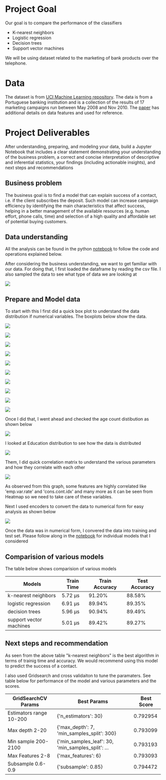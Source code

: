 # Project Goal

Our goal is to compare the performance of the classifiers 
 - K-nearest neighbors
 - Logistic regression
 - Decision trees
 - Support vector machines
 
We will be using dataset related to the marketing of bank products over the telephone.

# Data

The dataset is from [UCI Machine Learning repository](https://archive.ics.uci.edu/ml/datasets/bank+marketing). The data is from a Portuguese banking institution and is a collection of the results of 17 marketing campaigns run between May 2008 and Nov 2010. The [paper](CRISP-DM-BANK.pdf) has additional details on data features and used for reference.


# Project Deliverables

After understanding, preparing, and modeling your data, build a Jupyter Notebook that includes a clear statement demonstrating your understanding of the business problem, a correct and concise interpretation of descriptive and inferential statistics, your findings (including actionable insights), and next steps and recommendations

## Business problem

The business goal is to find a model that can explain success of a contact, i.e. if the client subscribes the deposit. Such model can increase campaign efficiency by identifying the main characteristics that affect success, helping in a better management of the available resources (e.g. human effort, phone calls, time) and selection of a high quality and affordable set of potential buying customers.

## Data understanding

All the analysis can be found in the python [notebook](Bank_Marketing_DataSet_Analysis.ipynb) to follow the code and operations explained below.

After considering the business understanding, we want to get familiar with our data. For doing that, I first loaded the dataframe by reading the csv file. I also sampled the data to see what type of data we are looking at

![](images/data_sample.png)


## Prepare and Model data

To start with this I first did a quick box plot to understand the data distribution if numerical variables. The boxplots below show the data.


![](images/boxplots_age.png)

![](images/boxplots_cons.price.idx.png)

![](images/boxplots_euribor3m.png)
	
![](images/boxplots_previous.png)

![](images/boxplots_campaign.png)
		
![](images/boxplots_duration.png)
	
![](images/boxplots_nr.employed.png)

![](images/boxplots_cons.conf.idx.png)	

![](images/boxplots_emp.var.rate.png)	

![](images/boxplots_pdays.png)

Once I did that, I went ahead and checked the age count distibution as shown below

![](images/age_job_distribution.png)

I looked at Education distribution to see how the data is distributed

![](images/edu_distribution.png)

Them, I did quick correlation matrix to understand the various parameters and how they correlate with each other

![](images/corr.png)

As observed from this graph, some features are highly correlated like 'emp.var.rate' and 'cons.cont.idx' and many more as it can be seen from Heatmap so we need to take care of these variables.

Next I used encoders to convert the data to numerical form for easy analysis as shown below

![](data_conversion.png)

Once the data was in numerical form, I convered the data into training and test set. Please follow along in the [notebook](Bank_Marketing_DataSet_Analysis.ipynb) for individual models that I considered

## Comparision of various models

The table below shows comparision of various models

| Models | Train Time	| Train Accuracy	| Test Accuracy| 
| ------|------|------| ------|
| k-nearest neighbors| 	5.72 µs	| 91.20%	| 88.58%| 
| logistic regression	| 6.91 µs	| 89.94%	| 89.35%| 
| decision trees	| 5.96 µs	| 90.94%	| 89.49%| 
| support vector machines	| 5.01 µs	| 89.42%	| 89.27%| 



## Next steps and recommendation

As seen from the above table "k-nearest neighbors" is the best algorithm in terms of trainig time and accuracy. We would recommend using this model to predict the success of a contact. 

I also used Gridsearch and cross validaiton to tune the paramaters. See table below for performance of the model and various parameters and the scores.

|  GridSearchCV Params	 |  Best Params	|  Best Score |
| ------|------|------|
|Estimators range 10-200	|{'n_estimators': 30}|	0.792954|
|Max depth 2-20	|{'max_depth': 7, 'min_samples_split': 300}	|0.793099|
|Min sample 200-2100	|{'min_samples_leaf': 30, 'min_samples_split': ...	|0.793193|
|Max Features 2-8|	{'max_features': 6}	|0.793093|
|Subsample 0.6-0.9|	{'subsample': 0.85}|	0.794472|